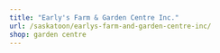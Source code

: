```yaml
---
title: "Early's Farm & Garden Centre Inc."
url: /saskatoon/earlys-farm-and-garden-centre-inc/
shop: garden centre
---
```

